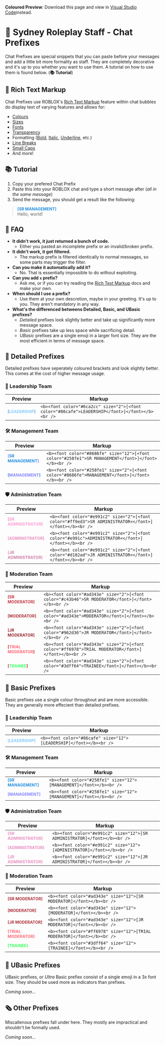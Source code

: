 **Coloured Preview**: Download this page and view in [Visual Studio Code](https://code.visualstudio.com)instead.

# 🌴 Sydney Roleplay Staff - Chat Prefixes
Chat Prefixes are special snippets that you can paste before your messages and add a little bit more formality as staff. They are completely decorative and it's up to you whether you want to use them. A tutorial on how to use them is found below. (**📚 Tutorial**)

## 📑 Rich Text Markup
Chat Prefixes use ROBLOX's [Rich Text Markup](https://create.roblox.com/docs/ui/rich-text) feature within chat bubbles do display text of varying features and allows for:
- [Colours](https://create.roblox.com/docs/ui/rich-text#color)
- [Sizes](https://create.roblox.com/docs/ui/rich-text#size)
- [Fonts](https://create.roblox.com/docs/ui/rich-text#font-face)
- [Transparency](https://create.roblox.com/docs/ui/rich-text#transparency)
- Formatting ([Bold](https://create.roblox.com/docs/ui/rich-text#bold), [Italic](https://create.roblox.com/docs/ui/rich-text#italic), [Underline](https://create.roblox.com/docs/ui/rich-text#underline), etc.)
- [Line Breaks](https://create.roblox.com/docs/ui/rich-text#line-break)
- [Small Caps](https://create.roblox.com/docs/ui/rich-text#small-caps)
- And more!

## 📚 Tutorial
1. Copy your prefered Chat Prefix
2. Paste this into your ROBLOX chat and type a short message after (*all in the same message*)
3. Send the message, you should get a result like the following:
> <b><font color="#258fe1" size="2">[SR MANAGEMENT]</font></b><br />
> Hello, world!

## 🔎 FAQ
- **It didn't work, it just returned a bunch of code.**
  - Either you pasted an incomplete prefix or an invalid/broken prefix.
- **It didn't work, it got filtered.**
  - The markup prefix is filtered identically to normal messages, so some parts may trigger the filter.
- **Can you make it automatically add it?**
  - No. That is essentially impossible to do without exploiting.
- **Can you add `x` prefix?**
  - Ask me, or if you can try reading the [Rich Text Markup](https://create.roblox.com/docs/ui/rich-text) docs and make your  own.
- **When should I use a prefix?**
  - Use them at your own descretion, maybe in your greeting. It's up to you. They aren't mandatory in any way.
- **What's the differenced betweens Detailed, Basic, and UBasic prefixes?**
  - *Detailed* prefixes look slightly better and take up significantly more message space.
  - *Basic* prefixes take up less space while sacrificing detail.
  - *UBasic* prefixes are a single emoji in a larger font size. They are the most efficient in terms of message space.

## 📰 Detailed Prefixes
Detailed prefixes have seperately coloured brackets and look slightly better. This comes at the cost of higher message usage.

### 👑 Leadership Team
| Preview | Markup |
| --- | --- |
| <b><font color="#6ca2cc" size="2">[<font color="#86cafe">LEADERSHIP</font>]</font></b> | `<b><font color="#6ca2cc" size="2">[<font color="#86cafe">LEADERSHIP</font>]</font></b><br />` |

### 🛠️ Management Team
| Preview | Markup |
| --- | --- |
| <b><font color="#8686fe" size="2">[<font color="#258fe1">SR MANAGEMENT</font>]</font></b> | `<b><font color="#8686fe" size="12">[<font color="#258fe1">SR MANAGEMENT</font>]</font></b><br />` |
| <b><font color="#258fe1" size="2">[<font color="#8686fe">MANAGEMENT</font>]</font></b> | `<b><font color="#258fe1" size="2">[<font color="#8686fe">MANAGEMENT</font>]</font></b><br />`|

### 🛡️ Administration Team
| Preview | Markup |
| --- | --- |
| <b><font color="#e991c2" size="2">[<font color="#ff9ed3">SR ADMINISTRATOR</font>]</font></b> | `<b><font color="#e991c2" size="2">[<font color="#ff9ed3">SR ADMINISTRATOR<</font>]</font></b><br />`|
| <b><font color="#e991c2" size="2">[<font color="#e991c">ADMINISTRATOR</font>]</font></b> | `<b><font color="#e991c2" size="2">[<font color="#e991c">ADMINISTRATOR<</font>]</font></b><br />`|
| <b><font color="#e991c2" size="2">[<font color="#d182ad">JR ADMINISTRATOR</font>]</font></b> | `<b><font color="#e991c2" size="2">[<font color="#d182ad">JR ADMINISTRATOR<</font>]</font></b><br />`|

### 🔨 Moderation Team
| Preview | Markup |
| --- | --- |
| <b><font color="#ad343e" size="2">[<font color="#c43b46">SR MODERATOR</font>]</font></b> | `<b><font color="#ad343e" size="2">[<font color="#c43b46">SR MODERATOR</font>]</font></b><br />`|
| <b><font color="#ad343e" size="2">[<font color="#ad343e">MODERATOR</font>]</font></b> | `<b><font color="#ad343e" size="2">[<font color="#ad343e">MODERATOR</font>]</font></b><br />`|
| <b><font color="#ad343e" size="2">[<font color="#962d36">JR MODERATOR</font>]</font></b> | `<b><font color="#ad343e" size="2">[<font color="#962d36">JR MODERATOR</font>]</font></b><br />`|
| <b><font color="#ad343e" size="2">[<font color="#ff6978">TRIAL MODERATOR</font>]</font></b> | `<b><font color="#ad343e" size="2">[<font color="#ff6978">TRIAL MODERATOR</font>]</font></b><br />`|
| <b><font color="#ad343e" size="2">[<font color="#3dff64">TRAINEE</font>]</font></b> | `<b><font color="#ad343e" size="2">[<font color="#3dff64">TRAINEE</font>]</font></b><br />`|

## 📃 Basic Prefixes
Basic prefixes use a single colour throughout and are more accessible. They are generally more effecient than detailed prefixes.

### 👑 Leadership Team
| Preview | Markup |
| --- | --- |
| <b><font color="#86cafe" size="2">[LEADERSHIP]</font></b> | `<b><font color="#86cafe" size="12">[LEADERSHIP]</font></b><br />` |

### 🛠️ Management Team
| Preview | Markup |
| --- | --- |
| <b><font color="#258fe1" size="2">[SR MANAGEMENT]</font></b> | `<b><font color="#258fe1" size="12">[MANAGEMENT]</font></b><br />` |
| <b><font color="#8686fe" size="2">[MANAGEMENT]</font></b> | `<b><font color="#258fe1" size="12">[MANAGEMENT]</font></b><br />` |

### 🛡️ Administration Team
| Preview | Markup |
| --- | --- |
| <b><font color="#e991c2" size="2">[SR ADMINISTRATOR]</font></b> | `<b><font color="#e991c2" size="12">[SR ADMINISTRATOR]</font></b><br />` |
| <b><font color="#e991c2" size="2">[ADMINISTRATOR]</font></b> | `<b><font color="#e991c2" size="12">[ADMINISTRATOR]</font></b><br />` |
| <b><font color="#e991c2" size="2">[JR ADMINISTRATOR]</font></b> | `<b><font color="#e991c2" size="12">[JR ADMINISTRATOR]</font></b><br />` |

### 🔨 Moderation Team
| Preview | Markup |
| --- | --- |
| <b><font color="#ad343e" size="2">[SR MODERATOR]</font></b> | `<b><font color="#ad343e" size="12">[SR MODERATOR]</font></b><br />` |
| <b><font color="#ad343e" size="2">[MODERATOR]</font></b> | `<b><font color="#ad343e" size="12">[MODERATOR]</font></b><br />` |
| <b><font color="#ad343e" size="2">[JR MODERATOR]</font></b> | `<b><font color="#ad343e" size="12">[JR MODERATOR]</font></b><br />` |
| <b><font color="#ff6978" size="2">[TRIAL MODERATOR]</font></b> | `<b><font color="#ff6978" size="12">[TRIAL MODERATOR]</font></b><br />` |
| <b><font color="#3dff64" size="2">[TRAINEE]</font></b> | `<b><font color="#3dff64" size="12">[TRAINEE]</font></b><br />` |


## 📄 UBasic Prefixes
UBasic prefixes, or *Ultra* Basic prefiex consist of a single emoji in a 3x font size. They should be used more as indicators than prefixes.

*Coming soon...*


## 🗞️ Other Prefixes
Miscallenous prefixes fall under here. They mostly are impractical and shouldn't be formally used.

*Coming soon...*